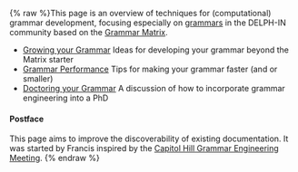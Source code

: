 {% raw %}This page is an overview of techniques for (computational) grammar
development, focusing especially on [grammars](https://delph-in.github.io/docs/grammars/GrammarCatalogue) in the
DELPH-IN community based on the [Grammar Matrix](https://delph-in.github.io/docs/matrix/MatrixTop).

- [Growing your Grammar](https://delph-in.github.io/docs/summits/CapitolHillSmall2Large) Ideas for developing
your grammar beyond the Matrix starter
- [Grammar Performance](https://delph-in.github.io/docs/tools/GrammarPerformance) Tips for making your
grammar faster (and or smaller)
- [Doctoring your Grammar](https://delph-in.github.io/docs/summits/CapitolHillPhDDesign) A discussion of how
to incorporate grammar engineering into a PhD

#### Postface

This page aims to improve the discoverability of existing documentation.
It was started by Francis inspired by the [Capitol Hill
Grammar Engineering Meeting](https://delph-in.github.io/docs/summits/CapitolHillTop).
<update date omitted for speed>{% endraw %}